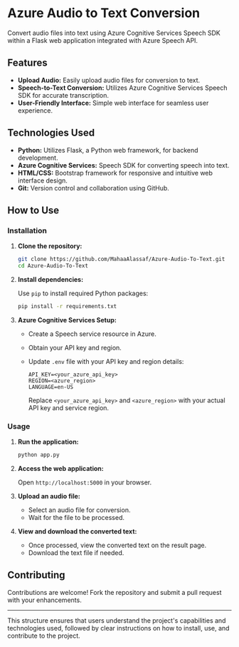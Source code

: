 # Azure Audio to Text Conversion

Convert audio files into text using Azure Cognitive Services Speech SDK within a Flask web application integrated with Azure Speech API.

## Features

- **Upload Audio:** Easily upload audio files for conversion to text.
- **Speech-to-Text Conversion:** Utilizes Azure Cognitive Services Speech SDK for accurate transcription.
- **User-Friendly Interface:** Simple web interface for seamless user experience.

## Technologies Used

- **Python:** Utilizes Flask, a Python web framework, for backend development.
- **Azure Cognitive Services:** Speech SDK for converting speech into text.
- **HTML/CSS:** Bootstrap framework for responsive and intuitive web interface design.
- **Git:** Version control and collaboration using GitHub.

## How to Use

### Installation

1. **Clone the repository:**

   ```bash
   git clone https://github.com/MahaaAlassaf/Azure-Audio-To-Text.git
   cd Azure-Audio-To-Text
   ```

2. **Install dependencies:**

   Use `pip` to install required Python packages:

   ```bash
   pip install -r requirements.txt
   ```

3. **Azure Cognitive Services Setup:**

   - Create a Speech service resource in Azure.
   - Obtain your API key and region.
   - Update `.env` file with your API key and region details:

     ```
     API_KEY=<your_azure_api_key>
     REGION=<azure_region>
     LANGUAGE=en-US
     ```

     Replace `<your_azure_api_key>` and `<azure_region>` with your actual API key and service region.

### Usage

1. **Run the application:**

   ```bash
   python app.py
   ```

2. **Access the web application:**

   Open `http://localhost:5000` in your browser.

3. **Upload an audio file:**

   - Select an audio file for conversion.
   - Wait for the file to be processed.

4. **View and download the converted text:**

   - Once processed, view the converted text on the result page.
   - Download the text file if needed.

## Contributing

Contributions are welcome! Fork the repository and submit a pull request with your enhancements.

---

This structure ensures that users understand the project's capabilities and technologies used, followed by clear instructions on how to install, use, and contribute to the project.
